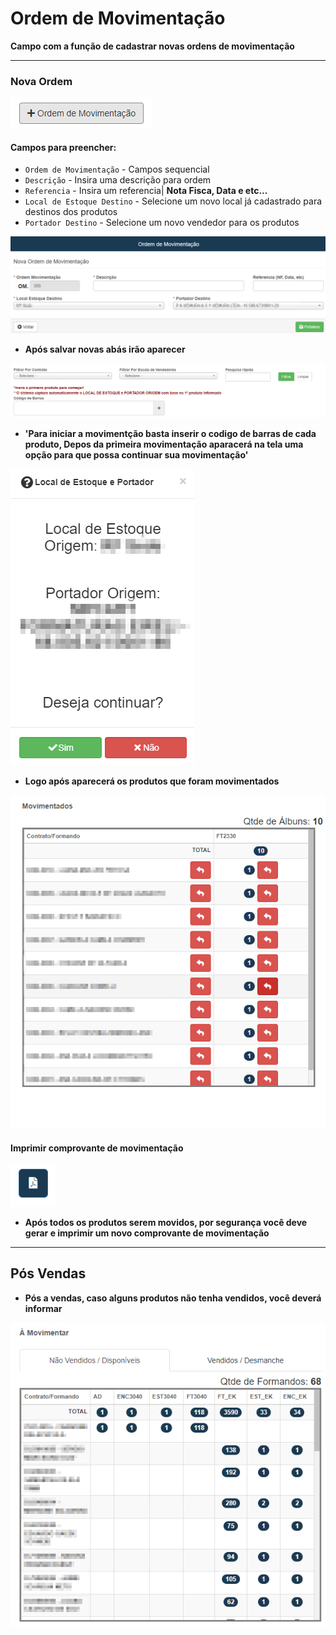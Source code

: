 # Ordem de Movimentação
**Campo com a função de cadastrar novas ordens de movimentação**
***

### Nova Ordem

![](../../../img/novaOrdem.png)

#### **Campos para preencher**:

* `Ordem de Movimentação` - Campos sequencial 
* `Descrição` - Insira uma descrição para ordem
* `Referencia` - Insira um referencia| **Nota Fisca, Data e etc...**
* `Local de Estoque Destino` - Selecione um novo local já cadastrado para destinos dos produtos
* `Portador Destino` - Selecione um novo vendedor para os produtos

![](../../../img/cadastroOrdemA.jpg)

* **Após salvar novas abás irão aparecer**

![](../../../img/novaAba.png) 

* **'Para iniciar a movimentção basta inserir o codigo de barras de cada produto, Depos da primeira movimentação aparacerá na tela uma opção para que possa continuar sua movimentação'**

![](../../../img/iniciarMovimentacao.jpg  ) 

* **Logo após aparecerá os produtos que foram movimentados**

![](../../../img/movimentados.jpg)

#### Imprimir comprovante de movimentação
![](../../../img/comprovante.png)

* **Após todos os produtos serem movidos, por segurança você deve gerar e imprimir um novo comprovante de movimentação**

***

## Pós Vendas

* **Pós a vendas, caso alguns produtos não tenha vendidos, você deverá informar**

![](../../../img/sobras.jpg)